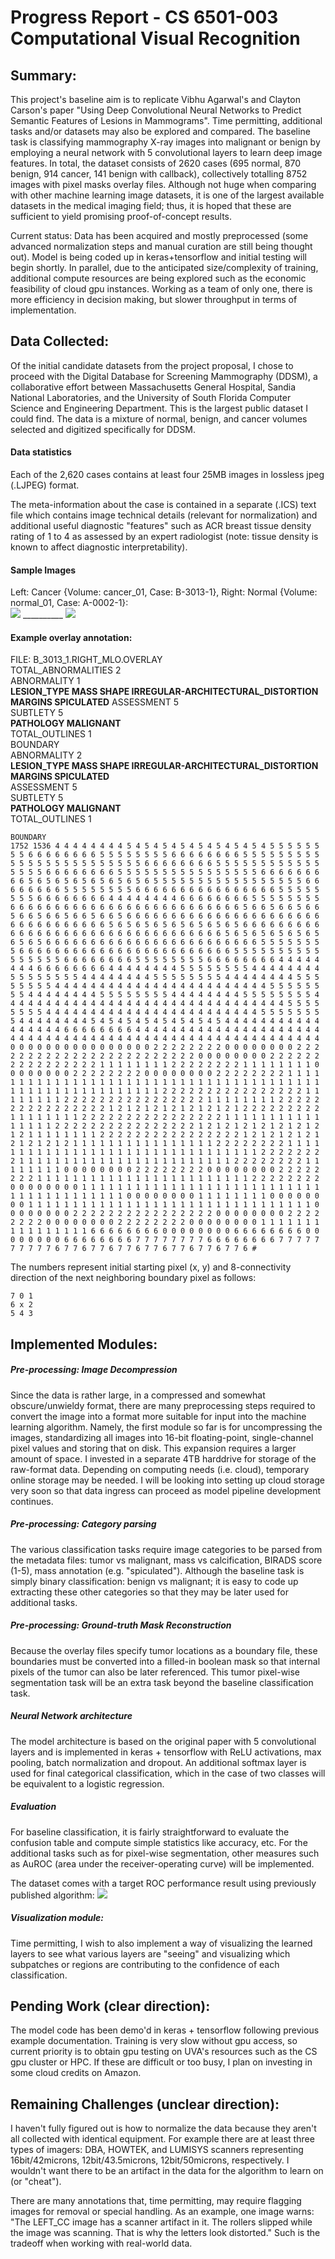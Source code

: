 

# Progress Report - CS 6501-003 Computational Visual Recognition

## Summary: 

This project's baseline aim is to replicate Vibhu Agarwal's and Clayton Carson's paper "Using Deep Convolutional Neural Networks to Predict Semantic Features of Lesions in Mammograms". Time permitting, additional tasks and/or datasets may also be explored and compared. The baseline task is classifying mammography X-ray images into malignant or benign by employing a neural network with 5 convolutional layers to learn deep image features. In total, the dataset consists of 2620 cases (695 normal, 870 benign, 914 cancer, 141 benign with callback), collectively totalling 8752 images with pixel masks overlay files. Although not huge when comparing with other machine learning image datasets, it is one of the largest available datasets in the medical imaging field; thus, it is hoped that these are sufficient to yield promising proof-of-concept results.

Current status:  Data has been acquired and mostly preprocessed (some advanced normalization steps and manual curation are still being thought out). Model is being coded up in keras+tensorflow and initial testing will begin shortly. In parallel, due to the anticipated size/complexity of training, additional compute resources are being explored such as the economic feasibility of cloud gpu instances. Working as a team of only one, there is more efficiency in decision making, but slower throughput in terms of implementation. 


## Data Collected: 
Of the initial candidate datasets from the project proposal, I chose to proceed with the Digital Database for Screening Mammography (DDSM), a collaborative effort between Massachusetts General Hospital, Sandia National Laboratories, and the University of South Florida Computer Science and Engineering Department. This is the largest public dataset I could find. The data is a mixture of normal, benign, and cancer volumes selected and digitized specifically for DDSM.

#### Data statistics

Each of the 2,620 cases contains at least four 25MB images in lossless jpeg (.LJPEG) format. 

The meta-information about the case is contained in a separate (.ICS) text file which contains image technical details (relevant for normalization) and additional useful diagnostic "features" such as ACR breast tissue density rating of 1 to 4 as assessed by an expert radiologist (note: tissue density is known to affect diagnostic interpretability).

#### Sample Images

Left: Cancer {Volume: cancer_01, Case: B-3013-1},   Right: Normal {Volume: normal_01, Case: A-0002-1}:  
![](http://marathon.csee.usf.edu/Mammography/DDSM/thumbnails/cancers/cancer_01/case3013/B_3013_1.RIGHT_MLO.LJPEG.1_highpass.gif) __________ ![](http://marathon.csee.usf.edu/Mammography/DDSM/thumbnails/normals/normal_01/case0002/A_0002_1.RIGHT_MLO.LJPEG.1_highpass.gif) 


#### Example overlay annotation:
FILE: B_3013_1.RIGHT_MLO.OVERLAY  
TOTAL_ABNORMALITIES 2  
ABNORMALITY 1  
**LESION_TYPE MASS SHAPE IRREGULAR-ARCHITECTURAL_DISTORTION MARGINS SPICULATED**
ASSESSMENT 5  
SUBTLETY 5  
**PATHOLOGY MALIGNANT**  
TOTAL_OUTLINES 1  
BOUNDARY  
ABNORMALITY 2  
**LESION_TYPE MASS SHAPE IRREGULAR-ARCHITECTURAL_DISTORTION MARGINS SPICULATED**  
ASSESSMENT 5  
SUBTLETY 5  
**PATHOLOGY MALIGNANT**  
TOTAL_OUTLINES 1  
```
BOUNDARY
1752 1536 4 4 4 4 4 4 4 4 5 4 5 4 5 4 5 4 5 4 5 4 5 4 5 4 5 5 5 5 5 5 5 5 6 6 6 6 6 6 6 6 5 5 5 5 5 5 5 5 6 6 6 6 6 6 6 6 5 5 5 5 5 5 5 5 5 5 5 5 5 5 5 5 5 5 5 5 5 5 5 5 6 6 6 6 6 6 6 6 5 5 5 5 5 5 5 5 5 5 5 5 5 5 5 5 6 6 6 6 6 6 6 6 5 5 5 5 5 5 5 5 5 5 5 5 5 5 5 5 6 6 6 6 6 6 6 6 6 5 6 5 6 5 6 5 6 5 6 5 6 5 6 5 5 5 5 5 5 5 5 5 5 5 5 5 5 5 5 5 6 6 6 6 6 6 6 6 5 5 5 5 5 5 5 5 6 6 6 6 6 6 6 6 6 6 6 6 6 6 6 6 5 5 5 5 5 5 5 5 6 6 6 6 6 6 6 6 4 4 4 4 4 4 4 4 6 6 6 6 6 6 6 6 5 5 5 5 5 5 5 5 6 6 6 6 6 6 6 6 6 6 6 6 6 6 6 6 6 6 6 6 6 6 6 6 6 6 5 6 6 5 6 6 5 6 6 5 6 6 5 6 6 5 6 6 5 6 6 5 6 6 6 6 6 6 6 6 6 6 6 6 6 6 6 6 6 6 6 6 6 6 6 6 6 6 6 6 6 6 6 6 6 5 6 5 6 5 6 5 6 5 6 5 6 5 6 5 6 6 6 6 6 6 6 6 6 6 6 6 6 6 6 6 6 6 6 6 6 6 6 6 6 6 6 6 6 6 6 6 6 5 6 5 6 5 6 5 6 5 6 5 6 5 6 5 6 6 6 6 6 6 6 6 6 6 6 6 6 6 6 6 6 6 6 6 6 6 6 6 5 5 5 5 5 5 5 5 6 6 6 6 6 6 6 6 6 6 6 6 6 6 6 6 6 6 6 6 6 6 6 6 5 5 5 5 5 5 5 5 5 5 5 5 5 5 5 5 6 6 6 6 6 6 6 6 5 5 5 5 5 5 5 5 6 6 6 6 6 6 6 6 4 4 4 4 4 4 4 4 6 6 6 6 6 6 6 6 4 4 4 4 4 4 4 4 5 5 5 5 5 5 5 5 4 4 4 4 4 4 4 4 5 5 5 5 5 5 5 5 4 4 4 4 4 4 4 4 5 5 5 5 5 5 5 5 4 4 4 4 4 4 4 4 5 5 5 5 5 5 5 5 4 4 4 4 4 4 4 4 4 4 4 4 4 4 4 4 4 4 4 4 4 4 4 4 5 5 5 5 5 5 5 5 4 4 4 4 4 4 4 4 5 5 5 5 5 5 5 5 4 4 4 4 4 4 4 4 5 5 5 5 5 5 5 5 4 4 4 4 4 4 4 4 4 4 4 4 4 4 4 4 4 4 4 4 4 4 4 4 4 4 4 4 4 4 4 4 5 5 5 5 5 5 5 5 4 4 4 4 4 4 4 4 4 4 4 4 4 4 4 4 4 4 4 4 4 4 4 4 5 5 5 5 5 5 5 5 4 4 4 4 4 4 4 4 5 4 5 4 5 4 5 4 5 4 5 4 5 4 5 4 4 4 4 4 4 4 4 4 4 4 4 4 4 4 4 4 6 6 6 6 6 6 6 6 4 4 4 4 4 4 4 4 4 4 4 4 4 4 4 4 4 4 4 4 4 4 4 4 4 4 4 4 4 4 4 4 4 4 4 4 4 4 4 4 4 4 4 4 4 4 4 4 4 4 4 4 4 4 4 4 0 0 0 0 0 0 0 0 0 0 0 0 0 0 0 0 2 2 2 2 2 2 2 2 0 0 0 0 0 0 0 0 2 2 2 2 2 2 2 2 2 2 2 2 2 2 2 2 2 2 2 2 2 2 2 2 0 0 0 0 0 0 0 0 2 2 2 2 2 2 2 2 2 2 2 2 2 2 2 2 1 1 1 1 1 1 1 1 2 2 2 2 2 2 2 2 1 1 1 1 1 1 1 1 0 0 0 0 0 0 0 0 2 2 2 2 2 2 2 2 0 0 0 0 0 0 0 0 2 2 2 2 2 2 2 2 1 1 1 1 1 1 1 1 1 1 1 1 1 1 1 1 1 1 1 1 1 1 1 1 1 1 1 1 1 1 1 1 1 1 1 1 1 1 1 1 1 1 1 1 1 1 1 1 1 1 1 1 1 1 1 1 2 2 2 2 2 2 2 2 2 2 2 2 2 2 2 2 1 1 1 1 1 1 1 1 2 2 2 2 2 2 2 2 2 2 2 2 2 2 2 2 1 1 1 1 1 1 1 1 2 2 2 2 2 2 2 2 2 2 2 2 2 2 2 2 1 2 1 2 1 2 1 2 1 2 1 2 1 2 1 2 2 2 2 2 2 2 2 2 1 1 1 1 1 1 1 1 2 2 2 2 2 2 2 2 2 2 2 2 2 2 2 2 1 1 1 1 1 1 1 1 1 1 1 1 1 1 1 1 2 2 2 2 2 2 2 2 2 2 2 2 2 2 2 2 1 2 1 2 1 2 1 2 1 2 1 2 1 2 1 2 1 1 1 1 1 1 1 1 2 2 2 2 2 2 2 2 2 2 2 2 2 2 2 2 1 2 1 2 1 2 1 2 1 2 1 2 1 2 1 2 1 1 1 1 1 1 1 1 1 1 1 1 1 1 1 1 2 2 2 2 2 2 2 2 1 1 1 1 1 1 1 1 1 1 1 1 1 1 1 1 1 1 1 1 1 1 1 1 1 1 1 1 1 1 1 1 2 2 2 2 2 2 2 2 1 1 1 1 1 1 1 1 1 1 1 1 1 1 1 1 1 1 1 1 1 1 1 1 2 2 2 2 2 2 2 2 1 1 1 1 1 1 1 1 0 0 0 0 0 0 0 0 2 2 2 2 2 2 2 2 0 0 0 0 0 0 0 0 2 2 2 2 2 2 2 2 1 1 1 1 1 1 1 1 1 1 1 1 1 1 1 1 1 1 1 1 1 1 1 1 2 2 2 2 2 2 2 2 0 0 0 0 0 0 0 0 1 1 1 1 1 1 1 1 1 1 1 1 1 1 1 1 1 1 1 1 1 1 1 1 1 1 1 1 1 1 1 1 1 1 1 1 1 1 1 1 0 0 0 0 0 0 0 0 1 1 1 1 1 1 1 1 0 0 0 0 0 0 0 0 1 1 1 1 1 1 1 1 1 1 1 1 1 1 1 1 1 1 1 1 1 1 1 1 1 1 1 1 1 1 1 1 0 0 0 0 0 0 0 0 2 2 2 2 2 2 2 2 2 2 2 2 2 2 2 2 0 0 0 0 0 0 0 0 2 2 2 2 2 2 2 2 0 0 0 0 0 0 0 0 2 2 2 2 2 2 2 2 0 0 0 0 0 0 0 0 1 1 1 1 1 1 1 1 1 1 1 1 1 1 1 1 6 6 6 6 6 6 6 6 0 0 0 0 0 0 0 0 6 6 6 6 6 6 6 6 0 0 0 0 0 0 0 0 6 6 6 6 6 6 6 6 7 7 7 7 7 7 7 7 6 6 6 6 6 6 6 6 7 7 7 7 7 7 7 7 7 7 6 7 7 6 7 7 6 7 7 6 7 7 6 7 7 6 7 7 6 7 7 6 #
```
The numbers represent initial starting pixel (x, y) and 8-connectivity direction of the next neighboring boundary pixel as follows: 
```
7 0 1
6 x 2
5 4 3
```


## Implemented Modules: 

##### Pre-processing: Image Decompression
Since the data is rather large, in a compressed and somewhat obscure/unwieldy format, there are many preprocessing steps required to convert the image into a format more suitable for input into the machine learning algorithm. Namely, the first module so far is for uncompressing the images, standardizing all images into 16-bit floating-point, single-channel pixel values and storing that on disk. This expansion requires a larger amount of space. I invested in a separate 4TB harddrive for storage of the raw-format data. Depending on computing needs (i.e. cloud), temporary online storage may be needed. I will be looking into setting up cloud storage very soon so that data ingress can proceed as model pipeline development continues.

##### Pre-processing: Category parsing
The various classification tasks require image categories to be parsed from the metadata files: tumor vs malignant, mass vs calcification, BIRADS score (1-5), mass annotation (e.g. "spiculated"). Although the baseline task is simply binary classification: benign vs malignant; it is easy to code up extracting these other categories so that they may be later used for additional tasks. 

##### Pre-processing: Ground-truth Mask Reconstruction
Because the overlay files specify tumor locations as a boundary file, these boundaries must be converted into a filled-in boolean mask so that internal pixels of the tumor can also be later referenced. This tumor pixel-wise segmentation task will be an extra task beyond the baseline classification task. 

##### Neural Network architecture
The model architecture is based on the original paper with 5 convolutional layers and is implemented in keras + tensorflow with ReLU activations, max pooling, batch normalization and dropout. An additional softmax layer is used for final categorical classification, which in the case of two classes will be equivalent to a logistic regression. 

##### Evaluation
For baseline classification, it is fairly straightforward to evaluate the confusion table and compute simple statistics like accuracy, etc. For the additional tasks such as for pixel-wise segmentation, other measures such as AuROC (area under the receiver-operating curve) will be implemented. 

The dataset comes with a target ROC performance result using previously published algorithm: 
![](http://marathon.csee.usf.edu/Mammography/DDSM/BCRP/FROC_AFUM.gif)

##### Visualization module: 
Time permitting, I wish to also implement a way of visualizing the learned layers to see what various layers are "seeing" and visualizing which subpatches or regions are contributing to the confidence of each classification. 


## Pending Work (clear direction): 
The model code has been demo'd in keras + tensorflow following previous example documentation. Training is very slow without gpu access, so current priority is to obtain gpu testing on UVA's resources such as the CS gpu cluster or HPC. If these are difficult or too busy, I plan on investing in some cloud credits on Amazon. 

## Remaining Challenges (unclear direction):

I haven't fully figured out is how to normalize the data because they aren't all collected with identical equipment. For example there are at least three types of imagers: DBA, HOWTEK, and LUMISYS scanners representing 16bit/42microns, 12bit/43.5microns, 12bit/50microns, respectively. I wouldn't want there to be an artifact in the data for the algorithm to learn on (or "cheat"). 

There are many annotations that, time permitting, may require flagging images for removal or special handling. As an example, one image warns: "The LEFT_CC image has a scanner artifact in it. The rollers slipped while the image was scanning. That is why the letters look distorted." Such is the tradeoff when working with real-world data. 

